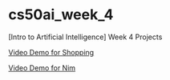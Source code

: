# cs50ai_week_4
[Intro to Artificial Intelligence] Week 4 Projects

[Video Demo for Shopping](https://youtu.be/lBqZgEVa95k)

[Video Demo for Nim](https://youtu.be/Dx5HRfROOyY)

